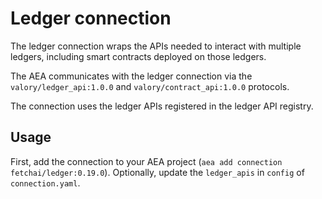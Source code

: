 # Ledger connection

The ledger connection wraps the APIs needed to interact with multiple ledgers, including smart contracts deployed on those ledgers.

The AEA communicates with the ledger connection via the `valory/ledger_api:1.0.0` and `valory/contract_api:1.0.0` protocols.

The connection uses the ledger APIs registered in the ledger API registry.

## Usage

First, add the connection to your AEA project (`aea add connection fetchai/ledger:0.19.0`). Optionally, update the `ledger_apis` in `config` of `connection.yaml`.
